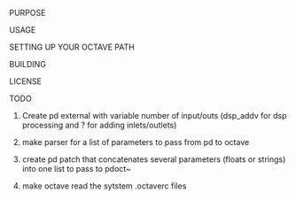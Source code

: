 PURPOSE

USAGE

SETTING UP YOUR OCTAVE PATH

BUILDING

LICENSE

TODO

1. Create pd external with variable number of input/outs (dsp_addv for dsp processing and ? for adding inlets/outlets)

2. make parser for a list of parameters to pass from pd to octave

3. create pd patch that concatenates several parameters (floats or strings) into one list to pass to pdoct~

4. make octave read the sytstem .octaverc files